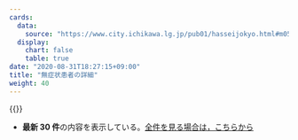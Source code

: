 ```yaml
---
cards:
  data:
    source: "https://www.city.ichikawa.lg.jp/pub01/hasseijokyo.html#m05"
  display:
    chart: false
    table: true
date: "2020-08-31T18:27:15+09:00"
title: "無症状患者の詳細"
weight: 40
---
```


{{<table src="details_of_patients_without_symptoms" len="30">}}

- **最新 30 件**の内容を表示している。[全件を見る場合は，こちらから](./cards/details-of-patients-without-symptoms)
